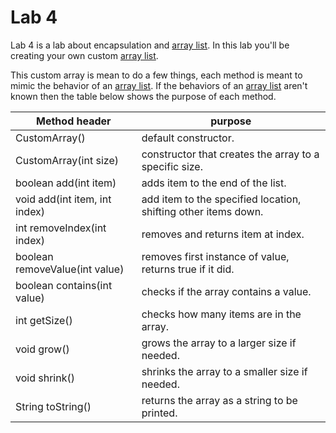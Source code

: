 # Lab 4
Lab 4 is a lab about encapsulation and [array list](https://docs.oracle.com/javase/8/docs/api/java/util/ArrayList.html). In this lab you'll be creating your own custom [array list](https://docs.oracle.com/javase/8/docs/api/java/util/ArrayList.html).

This custom array is mean to do a few things, each method is meant to mimic the behavior of an [array list](https://docs.oracle.com/javase/8/docs/api/java/util/ArrayList.html). If the behaviors of an [array list](https://docs.oracle.com/javase/8/docs/api/java/util/ArrayList.html) aren't known then the table below shows the purpose of each method.

Method header | purpose
------|------
CustomArray() | default constructor.
CustomArray(int size) | constructor that creates the array to a specific size.
boolean add(int item) | adds item to the end of the list.
void add(int item, int index) | add item to the specified location, shifting other items down.
int removeIndex(int index) | removes and returns item at index.
boolean removeValue(int value) | removes first instance of value, returns true if it did.
boolean contains(int value) | checks if the array contains a value.
int getSize() | checks how many items are in the array.
void grow() | grows the array to a larger size if needed.
void shrink() | shrinks the array to a smaller size if needed.
String toString() | returns the array as a string to be printed.
